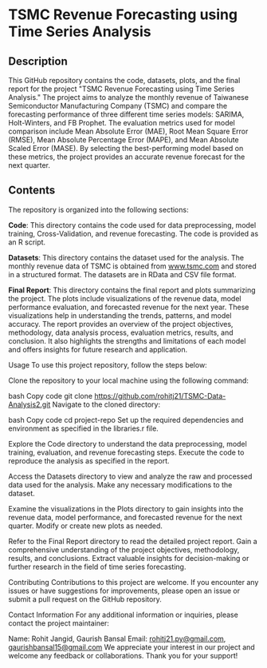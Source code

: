 # TSMC Revenue Forecasting using Time Series Analysis
## Description
This GitHub repository contains the code, datasets, plots, and the final report for the project "TSMC Revenue Forecasting using Time Series Analysis." The project aims to analyze the monthly revenue of Taiwanese Semiconductor Manufacturing Company (TSMC) and compare the forecasting performance of three different time series models: SARIMA, Holt-Winters, and FB Prophet. The evaluation metrics used for model comparison include Mean Absolute Error (MAE), Root Mean Square Error (RMSE), Mean Absolute Percentage Error (MAPE), and Mean Absolute Scaled Error (MASE). By selecting the best-performing model based on these metrics, the project provides an accurate revenue forecast for the next quarter.

## Contents
The repository is organized into the following sections:

**Code**: This directory contains the code used for data preprocessing, model training, Cross-Validation, and revenue forecasting. The code is provided as an R script.

**Datasets**: This directory contains the dataset used for the analysis. The monthly revenue data of TSMC is obtained from www.tsmc.com and stored in a structured format. The datasets are in RData and CSV file format.

**Final Report**: This directory contains the final report and plots summarizing the project. The plots include visualizations of the revenue data, model performance evaluation, and forecasted revenue for the next year. These visualizations help in understanding the trends, patterns, and model accuracy. The report provides an overview of the project objectives, methodology, data analysis process, evaluation metrics, results, and conclusion. It also highlights the strengths and limitations of each model and offers insights for future research and application.

Usage
To use this project repository, follow the steps below:

Clone the repository to your local machine using the following command:

bash
Copy code
git clone https://github.com/rohitj21/TSMC-Data-Analysis2.git
Navigate to the cloned directory:

bash
Copy code
cd project-repo
Set up the required dependencies and environment as specified in the libraries.r file.

Explore the Code directory to understand the data preprocessing, model training, evaluation, and revenue forecasting steps. Execute the code to reproduce the analysis as specified in the report.

Access the Datasets directory to view and analyze the raw and processed data used for the analysis. Make any necessary modifications to the dataset.

Examine the visualizations in the Plots directory to gain insights into the revenue data, model performance, and forecasted revenue for the next quarter. Modify or create new plots as needed.

Refer to the Final Report directory to read the detailed project report. Gain a comprehensive understanding of the project objectives, methodology, results, and conclusions. Extract valuable insights for decision-making or further research in the field of time series forecasting.

Contributing
Contributions to this project are welcome. If you encounter any issues or have suggestions for improvements, please open an issue or submit a pull request on the GitHub repository.

Contact Information
For any additional information or inquiries, please contact the project maintainer:

Name: Rohit Jangid, Gaurish Bansal
Email: rohitj21.py@gmail.com, gaurishbansal15@gmail.com
We appreciate your interest in our project and welcome any feedback or collaborations. Thank you for your support!
 
